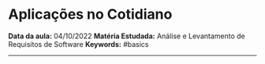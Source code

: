 # Aplicações no Cotidiano
**Data da aula:** 04/10/2022
**Matéria Estudada:** Análise e Levantamento de Requisitos de Software
**Keywords:** #basics

---

